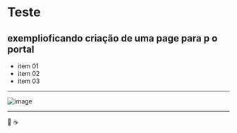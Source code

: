 # Teste

## exemplioficando criação de uma page para p o portal

- item 01
- item 02
- item 03


***

![image](https://user-images.githubusercontent.com/72423464/172018991-6c49ee8d-c1b8-43ae-a293-3a12ddcea9e7.png)


***

🐍
☕
